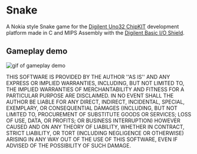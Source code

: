 # Snake
A Nokia style Snake game for the [Digilent Uno32 ChipKIT](https://digilent.com/reference/chipkit_uno32/chipkit_uno32_rev_c) development platform made in C and MIPS Assembly with the [Digilent Basic I/O Shield](https://digilent.com/reference/chipkit_shield_basic_io_shield/refmanual?s[]=basic&s[]=shield).

## Gameplay demo
![gif of gameplay demo](https://github.com/oggiv/snake/blob/main/chipkit_snake_optimized.gif?raw=true)

THIS SOFTWARE IS PROVIDED BY THE AUTHOR ''AS IS'' AND ANY EXPRESS OR
IMPLIED WARRANTIES, INCLUDING, BUT NOT LIMITED TO, THE IMPLIED WARRANTIES
OF MERCHANTABILITY AND FITNESS FOR A PARTICULAR PURPOSE ARE DISCLAIMED.
IN NO EVENT SHALL THE AUTHOR BE LIABLE FOR ANY DIRECT, INDIRECT,
INCIDENTAL, SPECIAL, EXEMPLARY, OR CONSEQUENTIAL DAMAGES (INCLUDING, BUT
NOT LIMITED TO, PROCUREMENT OF SUBSTITUTE GOODS OR SERVICES; LOSS OF USE,
DATA, OR PROFITS; OR BUSINESS INTERRUPTION) HOWEVER CAUSED AND ON ANY
THEORY OF LIABILITY, WHETHER IN CONTRACT, STRICT LIABILITY, OR TORT
(INCLUDING NEGLIGENCE OR OTHERWISE) ARISING IN ANY WAY OUT OF THE USE OF
THIS SOFTWARE, EVEN IF ADVISED OF THE POSSIBILITY OF SUCH DAMAGE.
